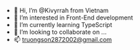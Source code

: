 - 👋 Hi, I’m @Kivyrrah from Vietnam
- 👀 I’m interested in Front-End development
- 🌱 I’m currently learning TypeScript
- 💞️ I’m looking to collaborate on ...
- 📫 truongson2872002@gmail.com

<!---
Kivyrrah/Kivyrrah is a ✨ special ✨ repository because its `README.md` (this file) appears on your GitHub profile.
You can click the Preview link to take a look at your changes.
--->
